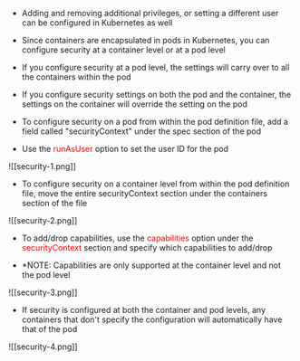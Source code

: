 - Adding and removing additional privileges, or setting a different user can be configured in Kubernetes as well

- Since containers are encapsulated in pods in Kubernetes, you can configure security at a container level or at a pod level

- If you configure security at a pod level, the settings will carry over to all the containers within the pod

- If you configure security settings on both the pod and the container, the settings on the container will override the setting on the pod

- To configure security on a pod from within the pod definition file, add a field called "securityContext" under the spec section of the pod

- Use the <span style="color:red">runAsUser</span> option to set the user ID for the pod

![[security-1.png]]

- To configure security on a container level from within the pod definition file, move the entire securityContext section under the containers section of the file

![[security-2.png]]

- To add/drop capabilities, use the <span style="color:red">capabilities</span> option under the <span style="color:red">securityContext</span> section and specify which capabilities to add/drop

- *NOTE: Capabilities are only supported at the container level and not the pod level

![[security-3.png]]

- If security is configured at both the container and pod levels, any containers that don't specify the configuration will automatically have that of the pod

![[security-4.png]]